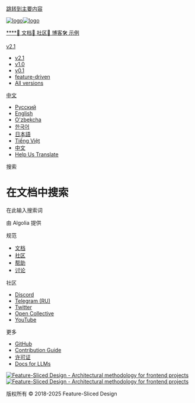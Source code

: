 [跳转到主要内容](#__docusaurus_skipToContent_fallback)

[![logo](/documentation/zh/img/brand/logo-primary.png)![logo](/documentation/zh/img/brand/logo-primary.png)](/documentation/zh/.md)

[****](/documentation/zh/.md)[📖 文档](/documentation/zh/docs/get-started/overview.md)[💫 社区](/documentation/zh/community.md)[📝 博客](/documentation/zh/blog)[🛠 示例](/documentation/zh/examples.md)

[v2.1](/documentation/zh/docs/get-started/overview.md)

* [v2.1](/documentation/zh/docs/get-started/overview.md)
* [v1.0](https://feature-sliced.github.io/featureslices.dev/v1.0.html)
* [v0.1](https://feature-sliced.github.io/featureslices.dev/v0.1.html)
* [feature-driven](https://github.com/feature-sliced/documentation/tree/rc/feature-driven)
* [All versions](/documentation/zh/versions.md)

[中文](#)

* [Русский](/documentation/ru/search)
* [English](/documentation/search)
* [O'zbekcha](/documentation/uz/search)
* [한국어](/documentation/kr/search)
* [日本語](/documentation/ja/search)
* [Tiếng Việt](/documentation/vi/search)
* [中文](/documentation/zh/search.md)
* [Help Us Translate](https://github.com/feature-sliced/documentation/issues/244)

[](https://discord.gg/S8MzWTUsmp)[](https://github.com/feature-sliced/documentation)

搜索

# 在文档中搜索

在此输入搜索词

由 Algolia 提供[](https://www.algolia.com/)

规范

* [文档](/documentation/zh/docs/get-started/overview.md)
* [社区](/documentation/zh/community.md)
* [帮助](/documentation/zh/nav.md)
* [讨论](https://github.com/feature-sliced/documentation/discussions)

社区

* [Discord](https://discord.gg/S8MzWTUsmp)
* [Telegram (RU)](https://t.me/feature_sliced)
* [Twitter](https://twitter.com/feature_sliced)
* [Open Collective](https://opencollective.com/feature-sliced)
* [YouTube](https://www.youtube.com/c/FeatureSlicedDesign)

更多

* [GitHub](https://github.com/feature-sliced)
* [Contribution Guide](https://github.com/feature-sliced/documentation/blob/master/CONTRIBUTING.md)
* [许可证](https://github.com/feature-sliced/documentation/blob/master/LICENSE)
* [Docs for LLMs](/documentation/zh/docs/llms.md)

[![Feature-Sliced Design - Architectural methodology for frontend projects](/documentation/zh/img/brand/logo-primary.png)![Feature-Sliced Design - Architectural methodology for frontend projects](/documentation/zh/img/brand/logo-primary.png)](https://github.com/feature-sliced)

版权所有 © 2018-2025 Feature-Sliced Design
